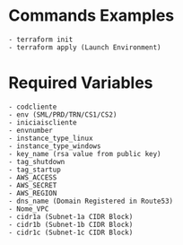 Commands Examples
=================

```
- terraform init
- terraform apply (Launch Environment)
```

Required Variables
===================

```
- codcliente
- env (SML/PRD/TRN/CS1/CS2)
- iniciaiscliente
- envnumber
- instance_type_linux
- instance_type_windows
- key_name (rsa value from public key)
- tag_shutdown
- tag_startup
- AWS_ACCESS
- AWS_SECRET
- AWS_REGION
- dns_name (Domain Registered in Route53)
- Nome_VPC
- cidr1a (Subnet-1a CIDR Block)
- cidr1b (Subnet-1b CIDR Block)
- cidr1c (Subnet-1c CIDR Block)
```                                                           
